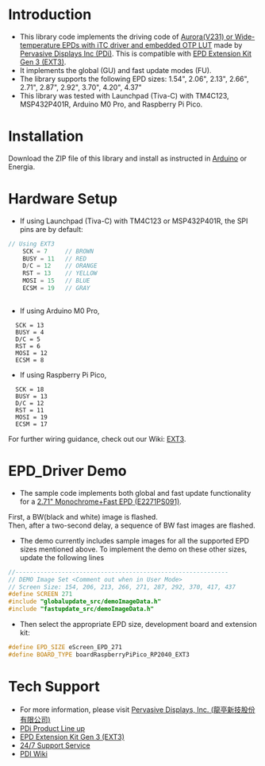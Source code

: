 # Introduction
 *  This library code implements the driving code of [Aurora(V231) or Wide-temperature EPDs with iTC driver and embedded OTP LUT](https://www.pervasivedisplays.com/products/) made by [Pervasive Displays Inc (PDi)](https://www.pervasivedisplays.com/). This is compatible with [EPD Extension Kit Gen 3 (EXT3)](https://www.pervasivedisplays.com/product/epd-extension-kit-gen-3-ext3/).
 *  It implements the global (GU) and fast update modes (FU).
 *  The library supports the following EPD sizes: 1.54", 2.06", 2.13", 2.66", 2.71", 2.87", 2.92", 3.70", 4.20", 4.37"
 *  This library was tested with Launchpad (Tiva-C) with TM4C123, MSP432P401R, Arduino M0 Pro, and Raspberry Pi Pico.

# Installation
  Download the ZIP file of this library and install as instructed in [Arduino](https://www.arduino.cc/en/guide/libraries) or Energia.

# Hardware Setup
 *  If using Launchpad (Tiva-C) with TM4C123 or MSP432P401R, the SPI pins are by default:
``` c++
// Using EXT3
    SCK = 7     // BROWN
    BUSY = 11   // RED
    D/C = 12    // ORANGE
    RST = 13    // YELLOW
    MOSI = 15   // BLUE
    ECSM = 19   // GRAY
    
 ```
 *  If using Arduino M0 Pro,
  ```
    SCK = 13 
    BUSY = 4  
    D/C = 5
    RST = 6
    MOSI = 12
    ECSM = 8
 ```
  *  If using Raspberry Pi Pico,
  ```
    SCK = 18 
    BUSY = 13  
    D/C = 12
    RST = 11
    MOSI = 19
    ECSM = 17
 ```
For further wiring guidance, check out our Wiki: [EXT3](https://docs.pervasivedisplays.com/epd-usage/development-kits/ext3-1).

# EPD_Driver Demo
 *  The sample code implements both global and fast update functionality for a [2.71" Monochrome+Fast EPD (E2271PS091)](https://www.pervasivedisplays.com/product/2-71-e-ink-displays//).  
 
 First, a BW(black and white) image is flashed.  
  Then, after a two-second delay, a sequence of BW fast images are flashed.  
  
 *  The demo currently includes sample images for all the supported EPD sizes mentioned above. To implement the demo on these other sizes, update the following lines
``` c++
//------------------------------------------------------------
// DEMO Image Set <Comment out when in User Mode>
// Screen Size: 154, 206, 213, 266, 271, 287, 292, 370, 417, 437
#define SCREEN 271
#include "globalupdate_src/demoImageData.h"
#include "fastupdate_src/demoImageData.h"
```
 *  Then select the appropriate EPD size, development board and extension kit:
``` c++
#define EPD_SIZE eScreen_EPD_271
#define BOARD_TYPE boardRaspberryPiPico_RP2040_EXT3
```

#  Tech Support
 *  For more information, please visit [Pervasive Displays, Inc. (龍亭新技股份有限公司)](https://www.pervasivedisplays.com/)
 *  [PDi Product Line up](https://www.pervasivedisplays.com/products/)
 *  [EPD Extension Kit Gen 3 (EXT3)](https://www.pervasivedisplays.com/product/epd-extension-kit-gen-3-ext3/)
 *  [24/7 Support Service](https://www.pervasivedisplays.com/technical-support/)
 *  [PDI Wiki](https://docs.pervasivedisplays.com/)
